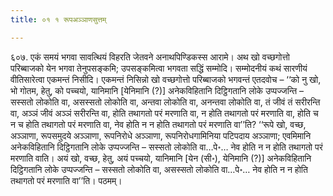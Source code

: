 ```yaml
---
title: ०१ १ रूपअञ्ञाणसुत्तम्

---
```


६०७. एकं समयं भगवा सावत्थियं विहरति जेतवने अनाथपिण्डिकस्स आरामे। अथ खो वच्छगोत्तो परिब्बाजको येन भगवा तेनुपसङ्कमि; उपसङ्कमित्वा भगवता सद्धिं सम्मोदि। सम्मोदनीयं कथं सारणीयं वीतिसारेत्वा एकमन्तं निसीदि। एकमन्तं निसिन्नो खो वच्छगोत्तो परिब्बाजको भगवन्तं एतदवोच – ‘‘को नु खो, भो गोतम, हेतु, को पच्चयो, यानिमानि [येनिमानि (?)] अनेकविहितानि दिट्ठिगतानि लोके उप्पज्जन्ति – सस्सतो लोकोति वा, असस्सतो लोकोति वा, अन्तवा लोकोति वा, अनन्तवा लोकोति वा, तं जीवं तं सरीरन्ति वा, अञ्ञं जीवं अञ्ञं सरीरन्ति वा, होति तथागतो परं मरणाति वा, न होति तथागतो परं मरणाति वा, होति च न च होति तथागतो परं मरणाति वा, नेव होति न न होति तथागतो परं मरणाति वा’’ति? ‘‘रूपे खो, वच्छ, अञ्ञाणा, रूपसमुदये अञ्ञाणा, रूपनिरोधे अञ्ञाणा, रूपनिरोधगामिनिया पटिपदाय अञ्ञाणा; एवमिमानि अनेकविहितानि दिट्ठिगतानि लोके उप्पज्जन्ति – सस्सतो लोकोति वा…पे॰… नेव होति न न होति तथागतो परं मरणाति वाति। अयं खो, वच्छ, हेतु, अयं पच्चयो, यानिमानि [येन (सी॰), येनिमानि (?)] अनेकविहितानि दिट्ठिगतानि लोके उप्पज्जन्ति – सस्सतो लोकोति वा, असस्सतो लोकोति वा…पे॰… नेव होति न न होति तथागतो परं मरणाति वा’’ति। पठमम्।  

